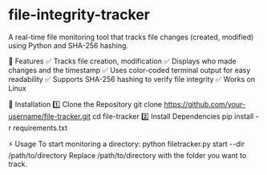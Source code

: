 # file-integrity-tracker
A real-time file monitoring tool that tracks file changes (created, modified) using Python and SHA-256 hashing.


📌 Features
✅ Tracks file creation, modification
✅ Displays who made changes and the timestamp
✅ Uses color-coded terminal output for easy readability
✅ Supports SHA-256 hashing to verify file integrity
✅ Works on Linux


🚀 Installation
   1️⃣ Clone the Repository
       git clone https://github.com/your-username/file-tracker.git
       cd file-tracker
   2️⃣ Install Dependencies
       pip install -r requirements.txt

⚡ Usage
    To start monitoring a directory:
        python filetracker.py start --dir /path/to/directory
        Replace /path/to/directory with the folder you want to track.
